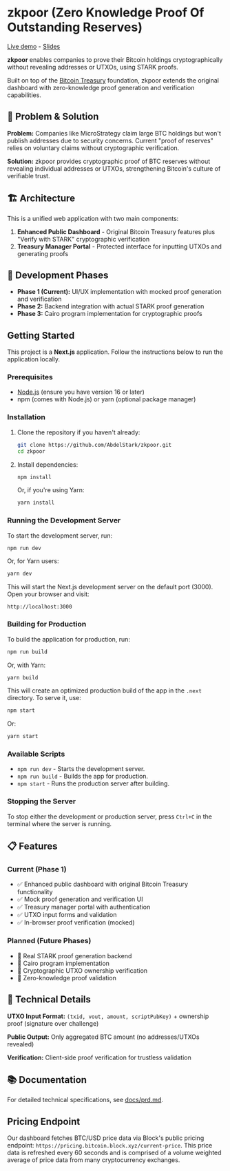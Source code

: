 # zkpoor (Zero Knowledge Proof Of Outstanding Reserves)

[Live demo](https://zkpoor.starkwarebitcoin.dev) - [Slides](https://zkpoor-slides.starkwarebitcoin.dev)

**zkpoor** enables companies to prove their Bitcoin holdings cryptographically without revealing addresses or UTXOs, using STARK proofs.

Built on top of the [Bitcoin Treasury](https://github.com/block/bitcoin-treasury) foundation, zkpoor extends the original dashboard with zero-knowledge proof generation and verification capabilities.

## 🎯 Problem & Solution

**Problem:** Companies like MicroStrategy claim large BTC holdings but won't publish addresses due to security concerns. Current "proof of reserves" relies on voluntary claims without cryptographic verification.

**Solution:** zkpoor provides cryptographic proof of BTC reserves without revealing individual addresses or UTXOs, strengthening Bitcoin's culture of verifiable trust.

## 🏗️ Architecture

This is a unified web application with two main components:

1. **Enhanced Public Dashboard** - Original Bitcoin Treasury features plus "Verify with STARK" cryptographic verification
2. **Treasury Manager Portal** - Protected interface for inputting UTXOs and generating proofs

## 🚀 Development Phases

- **Phase 1 (Current):** UI/UX implementation with mocked proof generation and verification
- **Phase 2:** Backend integration with actual STARK proof generation  
- **Phase 3:** Cairo program implementation for cryptographic proofs

## Getting Started

This project is a **Next.js** application. Follow the instructions below to run the application locally.

### Prerequisites

- [Node.js](https://nodejs.org/) (ensure you have version 16 or later)
- npm (comes with Node.js) or yarn (optional package manager)

### Installation

1. Clone the repository if you haven't already:

   ```bash
   git clone https://github.com/AbdelStark/zkpoor.git
   cd zkpoor
   ```

2. Install dependencies:
   ```bash
   npm install
   ```
   Or, if you're using Yarn:
   ```bash
   yarn install
   ```

### Running the Development Server

To start the development server, run:

```bash
npm run dev
```

Or, for Yarn users:

```bash
yarn dev
```

This will start the Next.js development server on the default port (3000). Open your browser and visit:

```
http://localhost:3000
```

### Building for Production

To build the application for production, run:

```bash
npm run build
```

Or, with Yarn:

```bash
yarn build
```

This will create an optimized production build of the app in the `.next` directory. To serve it, use:

```bash
npm start
```

Or:

```bash
yarn start
```

### Available Scripts

- `npm run dev` - Starts the development server.
- `npm run build` - Builds the app for production.
- `npm start` - Runs the production server after building.

### Stopping the Server

To stop either the development or production server, press `Ctrl+C` in the terminal where the server is running.

## 📋 Features

### Current (Phase 1)
- ✅ Enhanced public dashboard with original Bitcoin Treasury functionality
- ✅ Mock proof generation and verification UI
- ✅ Treasury manager portal with authentication
- ✅ UTXO input forms and validation
- ✅ In-browser proof verification (mocked)

### Planned (Future Phases)
- 🔄 Real STARK proof generation backend
- 🔄 Cairo program implementation
- 🔄 Cryptographic UTXO ownership verification
- 🔄 Zero-knowledge proof validation

## 🔗 Technical Details

**UTXO Input Format:** `(txid, vout, amount, scriptPubKey)` + ownership proof (signature over challenge)

**Public Output:** Only aggregated BTC amount (no addresses/UTXOs revealed)

**Verification:** Client-side proof verification for trustless validation

## 📚 Documentation

For detailed technical specifications, see [docs/prd.md](docs/prd.md).

## Pricing Endpoint

Our dashboard fetches BTC/USD price data via Block's public pricing endpoint: `https://pricing.bitcoin.block.xyz/current-price`. This price data is refreshed every 60 seconds and is comprised of a volume weighted average of price data from many cryptocurrency exchanges.
